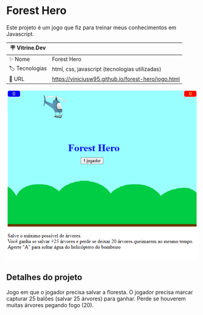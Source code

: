 # Forest Hero

Este projeto é um jogo que fiz para treinar meus conhecimentos em Javascript.

| :placard: Vitrine.Dev |     |
| -------------  | --- |
| :sparkles: Nome        | Forest Hero
| :label: Tecnologias | html, css, javascript (tecnologias utilizadas)
| :rocket: URL         | https://viniciusw95.github.io/forest-hero/jogo.html

<!-- Inserir imagem com a #vitrinedev ao final do link -->
![](https://raw.githubusercontent.com/viniciusw95/viniciusw95.github.io/main/forest-hero/capa.png#vitrinedev)

## Detalhes do projeto

Jogo em que o jogador precisa salvar a floresta. O jogador precisa marcar capturar 25 balões (salvar 25 árvores) para ganhar. Perde se houverem muitas árvores pegando fogo (20).


